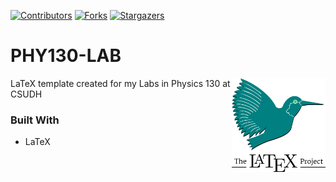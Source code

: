 [![Contributors][contributors-shield]][contributors-url]
[![Forks][forks-shield]][forks-url]
[![Stargazers][stars-shield]][stars-url]

# PHY130-LAB

[<img src="assets/img/latex-logo.png" align="right" width="150">](https://github.com/PHY130-LAB)

LaTeX template created for my Labs in Physics 130 at CSUDH

### Built With

-   LaTeX

[contributors-shield]: https://img.shields.io/github/contributors/Kaweees/PHY130-LAB.svg?style=for-the-badge
[contributors-url]: https://github.com/Kaweees/PHY130-LAB/graphs/contributors
[forks-shield]: https://img.shields.io/github/forks/Kaweees/PHY130-LAB.svg?style=for-the-badge
[forks-url]: https://github.com/Kaweees/PHY130-LAB/network/members
[stars-shield]: https://img.shields.io/github/stars/Kaweees/PHY130-LAB.svg?style=for-the-badge
[stars-url]: https://github.com/Kaweees/PHY130-LAB/stargazers
